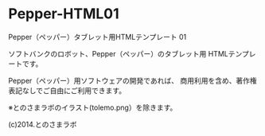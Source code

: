 Pepper-HTML01
=============

Pepper（ペッパー）タブレット用HTMLテンプレート 01

ソフトバンクのロボット、Pepper（ペッパー）のタブレット用
HTMLテンプレートです。

Pepper（ペッパー）用ソフトウェアの開発であれば、
商用利用を含め、著作権表記なしでご自由にご利用できます。

※とのさまラボのイラスト(tolemo.png）を除きます。

(c)2014.とのさまラボ

